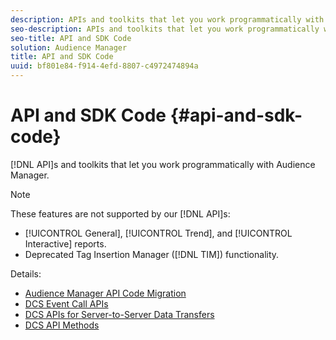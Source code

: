 ```yaml
---
description: APIs and toolkits that let you work programmatically with Audience Manager.
seo-description: APIs and toolkits that let you work programmatically with Audience Manager.
seo-title: API and SDK Code
solution: Audience Manager
title: API and SDK Code
uuid: bf801e84-f914-4efd-8807-c4972474894a
---
```


# API and SDK Code {#api-and-sdk-code}

[!DNL API]s and toolkits that let you work programmatically with Audience Manager.

>[!NOTE]
>
>These features are not supported by our [!DNL API]s:
>
>* [!UICONTROL General], [!UICONTROL Trend], and [!UICONTROL Interactive] reports.
>* Deprecated Tag Insertion Manager ([!DNL TIM]) functionality.

Details:

* [Audience Manager API Code Migration](api-swagger-migration.md)
* [DCS Event Call APIs](dcs-intro/dcs-event-calls/dcs-event-calls.md)
* [DCS APIs for Server-to-Server Data Transfers](dcs-intro/dcs-s2s/dcs-s2s.md)
* [DCS API Methods](dcs-intro/dcs-api-reference/dcs-api-methods.md)
